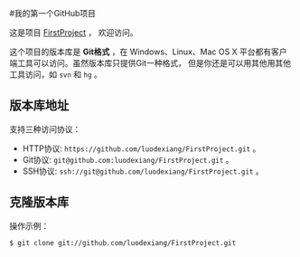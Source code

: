 #我的第一个GitHub项目

这是项目 [FirstProject](https://github.com/gotgithub/helloworld) ，
欢迎访问。

这个项目的版本库是 **Git格式** ，在 Windows、Linux、Mac OS X
平台都有客户端工具可以访问。虽然版本库只提供Git一种格式，
但是你还是可以用其他用其他工具访问，如 ``svn`` 和 ``hg`` 。

## 版本库地址

支持三种访问协议：

* HTTP协议: `https://github.com/luodexiang/FirstProject.git` 。
* Git协议: `git@github.com:luodexiang/FirstProject.git` 。
* SSH协议: `ssh://git@github.com/luodexiang/FirstProject.git` 。

## 克隆版本库

操作示例：

    $ git clone git://github.com/luodexiang/FirstProject.git
